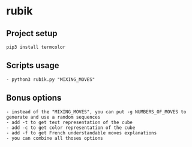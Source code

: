 # rubik

## Project setup
```
pip3 install termcolor
```

## Scripts usage
``` 
- python3 rubik.py "MIXING_MOVES"
```

## Bonus options
```
- instead of the "MIXING_MOVES", you can put -g NUMBERS_OF_MOVES to generate and use a random sequences
- add -t to get text representation of the cube
- add -c to get color representation of the cube
- add -f to get French understandable moves explanations
- you can combine all thoses options
```